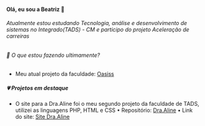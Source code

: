#### Olá, eu sou a Beatriz 👋
###### Atualmente estou estudando Tecnologia, análise e desenvolvimento de sistemas no Integrado(TADS) - CM e participo do projeto Aceleração de carreiras

###### 💜 O que estou fazendo ultimamente?
  - Meu atual projeto da faculdade: [Oasiss](https://github.com/bbringsjoy/Oasiss)
##### 💗 Projetos em destaque
  - O site para a Dra.Aline foi o meu segundo projeto da faculdade de TADS, utilizei as linguagens PHP, HTML e CSS
      • Repositório: [Dra.Aline](https://github.com/bbringsjoy/Dra.Aline)
      • Link do site: [Site Dra.Aline](http://draaline.infinityfreeapp.com)



<!--
**bbringsjoy/bbringsjoy** is a ✨ _special_ ✨ repository because its `README.md` (this file) appears on your GitHub profile.

Here are some ideas to get you started:

- 🔭 I’m currently working on ...
- 🌱 I’m currently learning ...
- 👯 I’m looking to collaborate on ...
- 🤔 I’m looking for help with ...
- 💬 Ask me about ...
- 📫 How to reach me: ...
- 😄 Pronouns: ...
- ⚡ Fun fact: ...
-->
